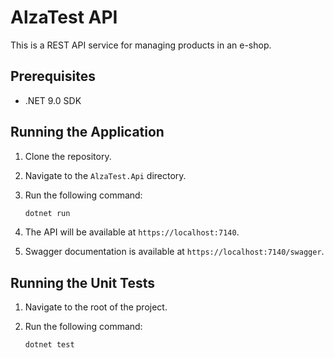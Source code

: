 # AlzaTest API

This is a REST API service for managing products in an e-shop.

## Prerequisites

*   .NET 9.0 SDK

## Running the Application

1.  Clone the repository.
2.  Navigate to the `AlzaTest.Api` directory.
3.  Run the following command:

    ```bash
    dotnet run
    ```

4.  The API will be available at `https://localhost:7140`.
5.  Swagger documentation is available at `https://localhost:7140/swagger`.

## Running the Unit Tests

1.  Navigate to the root of the project.
2.  Run the following command:

    ```bash
    dotnet test
    ```
